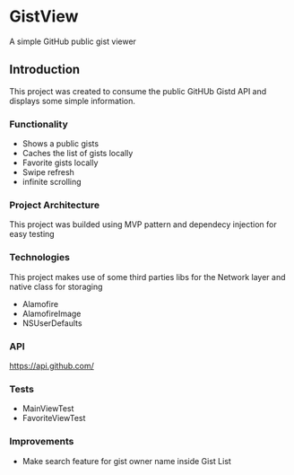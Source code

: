 # GistView

A simple GitHub public gist viewer

## Introduction
This project was created to consume the public GitHUb Gistd API and displays some simple information.

### Functionality

 - Shows a public gists
 - Caches the list of gists locally
 - Favorite gists locally
 - Swipe refresh
 - infinite scrolling
    
### Project Architecture

This project was builded using MVP pattern and dependecy injection for easy testing

 ### Technologies
This project makes use of some third parties libs for the Network layer and native class for storaging

 - Alamofire
 - AlamofireImage
 - NSUserDefaults
 
### API
https://api.github.com/

### Tests
 - MainViewTest
 - FavoriteViewTest
 
 ### Improvements
  - Make search feature for gist owner name inside Gist List
